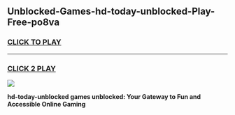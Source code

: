 
## Unblocked-Games-hd-today-unblocked-Play-Free-po8va
<h3>
<a href="https://premium76.site?title=hd-today-unblocked&ref=10A">CLICK TO PLAY</a></h3>
<hr>

<h3>
<a href="https://premium76.site?title=hd-today-unblocked&ref=10A">CLICK 2 PLAY</a>
  
</h3>

<a href="https://premium76.site?title=hd-today-unblocked&ref=10A"><img src="https://clearcache.store/games.png"></a>


**hd-today-unblocked games unblocked: Your Gateway to Fun and Accessible Online Gaming**
